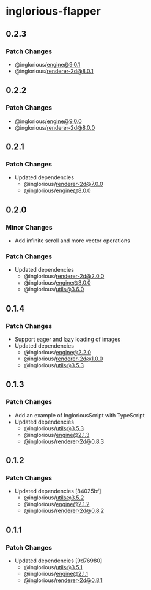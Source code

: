 # inglorious-flapper

## 0.2.3

### Patch Changes

- @inglorious/engine@9.0.1
- @inglorious/renderer-2d@8.0.1

## 0.2.2

### Patch Changes

- @inglorious/engine@9.0.0
- @inglorious/renderer-2d@8.0.0

## 0.2.1

### Patch Changes

- Updated dependencies
  - @inglorious/renderer-2d@7.0.0
  - @inglorious/engine@8.0.0

## 0.2.0

### Minor Changes

- Add infinite scroll and more vector operations

### Patch Changes

- Updated dependencies
  - @inglorious/renderer-2d@2.0.0
  - @inglorious/engine@3.0.0
  - @inglorious/utils@3.6.0

## 0.1.4

### Patch Changes

- Support eager and lazy loading of images
- Updated dependencies
  - @inglorious/engine@2.2.0
  - @inglorious/renderer-2d@1.0.0
  - @inglorious/utils@3.5.3

## 0.1.3

### Patch Changes

- Add an example of IngloriousScript with TypeScript
- Updated dependencies
  - @inglorious/utils@3.5.3
  - @inglorious/engine@2.1.3
  - @inglorious/renderer-2d@0.8.3

## 0.1.2

### Patch Changes

- Updated dependencies [84025bf]
  - @inglorious/utils@3.5.2
  - @inglorious/engine@2.1.2
  - @inglorious/renderer-2d@0.8.2

## 0.1.1

### Patch Changes

- Updated dependencies [9d76980]
  - @inglorious/utils@3.5.1
  - @inglorious/engine@2.1.1
  - @inglorious/renderer-2d@0.8.1
